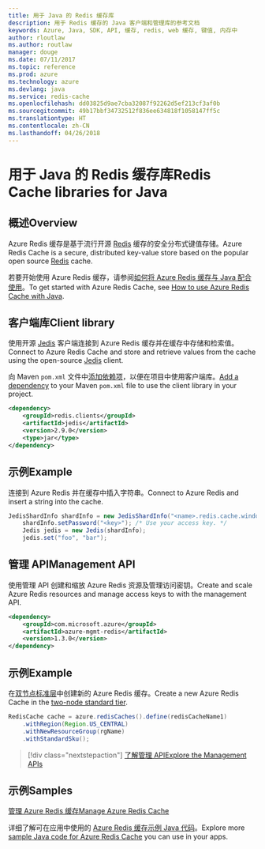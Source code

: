 ```yaml
---
title: 用于 Java 的 Redis 缓存库
description: 用于 Redis 缓存的 Java 客户端和管理库的参考文档
keywords: Azure, Java, SDK, API, 缓存, redis, web 缓存, 键值, 内存中
author: rloutlaw
ms.author: routlaw
manager: douge
ms.date: 07/11/2017
ms.topic: reference
ms.prod: azure
ms.technology: azure
ms.devlang: java
ms.service: redis-cache
ms.openlocfilehash: dd03825d9ae7cba32087f92262d5ef213cf3af0b
ms.sourcegitcommit: 49b17bbf34732512f836ee634818f1058147ff5c
ms.translationtype: HT
ms.contentlocale: zh-CN
ms.lasthandoff: 04/26/2018
---
```

# <a name="redis-cache-libraries-for-java"></a><span data-ttu-id="e9526-104">用于 Java 的 Redis 缓存库</span><span class="sxs-lookup"><span data-stu-id="e9526-104">Redis Cache libraries for Java</span></span>

## <a name="overview"></a><span data-ttu-id="e9526-105">概述</span><span class="sxs-lookup"><span data-stu-id="e9526-105">Overview</span></span>

<span data-ttu-id="e9526-106">Azure Redis 缓存是基于流行开源 [Redis](https://redis.io/) 缓存的安全分布式键值存储。</span><span class="sxs-lookup"><span data-stu-id="e9526-106">Azure Redis Cache is a secure, distributed key-value store based on the popular open source [Redis](https://redis.io/) cache.</span></span> 

<span data-ttu-id="e9526-107">若要开始使用 Azure Redis 缓存，请参阅[如何将 Azure Redis 缓存与 Java 配合使用](/azure/redis-cache/cache-java-get-started)。</span><span class="sxs-lookup"><span data-stu-id="e9526-107">To get started with Azure Redis Cache, see [How to use Azure Redis Cache with Java](/azure/redis-cache/cache-java-get-started).</span></span>

## <a name="client-library"></a><span data-ttu-id="e9526-108">客户端库</span><span class="sxs-lookup"><span data-stu-id="e9526-108">Client library</span></span>

<span data-ttu-id="e9526-109">使用开源 [Jedis](https://github.com/xetorthio/jedis) 客户端连接到 Azure Redis 缓存并在缓存中存储和检索值。</span><span class="sxs-lookup"><span data-stu-id="e9526-109">Connect to Azure Redis Cache and store and retrieve values from the cache using the open-source [Jedis](https://github.com/xetorthio/jedis) client.</span></span>  

<span data-ttu-id="e9526-110">向 Maven `pom.xml` 文件中[添加依赖项](https://maven.apache.org/guides/getting-started/index.html#How_do_I_use_external_dependencies)，以便在项目中使用客户端库。</span><span class="sxs-lookup"><span data-stu-id="e9526-110">[Add a dependency](https://maven.apache.org/guides/getting-started/index.html#How_do_I_use_external_dependencies) to your Maven `pom.xml` file to use the client library in your project.</span></span>   

```XML
<dependency>
    <groupId>redis.clients</groupId>
    <artifactId>jedis</artifactId>
    <version>2.9.0</version>
    <type>jar</type>
</dependency>
```

## <a name="example"></a><span data-ttu-id="e9526-111">示例</span><span class="sxs-lookup"><span data-stu-id="e9526-111">Example</span></span>

<span data-ttu-id="e9526-112">连接到 Azure Redis 并在缓存中插入字符串。</span><span class="sxs-lookup"><span data-stu-id="e9526-112">Connect to Azure Redis and insert a string into the cache.</span></span>

```java
JedisShardInfo shardInfo = new JedisShardInfo("<name>.redis.cache.windows.net", 6380, useSsl);
    shardInfo.setPassword("<key>"); /* Use your access key. */
    Jedis jedis = new Jedis(shardInfo);
    jedis.set("foo", "bar");
```

## <a name="management-api"></a><span data-ttu-id="e9526-113">管理 API</span><span class="sxs-lookup"><span data-stu-id="e9526-113">Management API</span></span>

<span data-ttu-id="e9526-114">使用管理 API 创建和缩放 Azure Redis 资源及管理访问密钥。</span><span class="sxs-lookup"><span data-stu-id="e9526-114">Create and scale Azure Redis resources and manage access keys to with the management API.</span></span>

```XML
<dependency>
    <groupId>com.microsoft.azure</groupId>
    <artifactId>azure-mgmt-redis</artifactId>
    <version>1.3.0</version>
</dependency>
```

## <a name="example"></a><span data-ttu-id="e9526-115">示例</span><span class="sxs-lookup"><span data-stu-id="e9526-115">Example</span></span>

<span data-ttu-id="e9526-116">在[双节点标准层](https://azure.microsoft.com/services/cache/)中创建新的 Azure Redis 缓存。</span><span class="sxs-lookup"><span data-stu-id="e9526-116">Create a new Azure Redis Cache in the [two-node standard tier](https://azure.microsoft.com/services/cache/).</span></span> 

```java
RedisCache cache = azure.redisCaches().define(redisCacheName1)
    .withRegion(Region.US_CENTRAL)
    .withNewResourceGroup(rgName)
    .withStandardSku();
```

> [!div class="nextstepaction"]
> [<span data-ttu-id="e9526-117">了解管理 API</span><span class="sxs-lookup"><span data-stu-id="e9526-117">Explore the Management APIs</span></span>](/java/api/overview/azure/rediscache/management)

## <a name="samples"></a><span data-ttu-id="e9526-118">示例</span><span class="sxs-lookup"><span data-stu-id="e9526-118">Samples</span></span>

[<span data-ttu-id="e9526-119">管理 Azure Redis 缓存</span><span class="sxs-lookup"><span data-stu-id="e9526-119">Manage Azure Redis Cache</span></span>](https://github.com/Azure-Samples/redis-java-manage-cache)   

<span data-ttu-id="e9526-120">详细了解可在应用中使用的 [Azure Redis 缓存示例 Java 代码](https://azure.microsoft.com/resources/samples/?platform=java&term=redis)。</span><span class="sxs-lookup"><span data-stu-id="e9526-120">Explore more [sample Java code for Azure Redis Cache](https://azure.microsoft.com/resources/samples/?platform=java&term=redis) you can use in your apps.</span></span>
